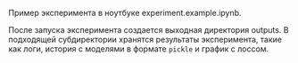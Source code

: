 Пример эксперимента в ноутбуке experiment.example.ipynb. 

После запуска эксперимента создается выходная директория outputs. В подходящей субдиректории
хранятся результаты эксперимента, такие как логи, история с моделями в формате `pickle` и 
график с лоссом.
